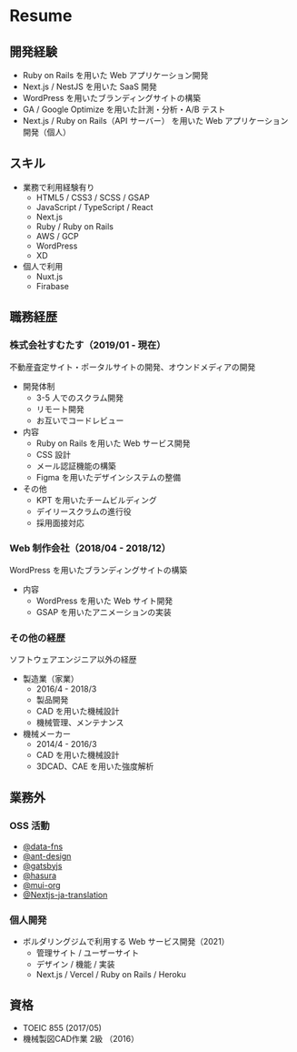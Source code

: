 # Resume

## 開発経験

- Ruby on Rails を用いた Web アプリケーション開発
- Next.js / NestJS を用いた SaaS 開発
- WordPress を用いたブランディングサイトの構築
- GA / Google Optimize を用いた計測・分析・A/B テスト
- Next.js / Ruby on Rails（API サーバー） を用いた Web アプリケーション開発（個人）

## スキル

- 業務で利用経験有り
  - HTML5 / CSS3 / SCSS / GSAP
  - JavaScript / TypeScript / React
  - Next.js
  - Ruby / Ruby on Rails
  - AWS / GCP
  - WordPress
  - XD
- 個人で利用
  - Nuxt.js
  - Firabase

## 職務経歴

### 株式会社すむたす（2019/01 - 現在）

不動産査定サイト・ポータルサイトの開発、オウンドメディアの開発

- 開発体制
  - 3-5 人でのスクラム開発
  - リモート開発
  - お互いでコードレビュー
- 内容
  - Ruby on Rails を用いた Web サービス開発
  - CSS 設計
  - メール認証機能の構築
  - Figma を用いたデザインシステムの整備
- その他
  - KPT を用いたチームビルディング
  - デイリースクラムの進行役
  - 採用面接対応

### Web 制作会社（2018/04 - 2018/12）

WordPress を用いたブランディングサイトの構築

- 内容
  - WordPress を用いた Web サイト開発
  - GSAP を用いたアニメーションの実装

### その他の経歴

ソフトウェアエンジニア以外の経歴

- 製造業（家業）
  - 2016/4 - 2018/3
  - 製品開発
  - CAD を用いた機械設計
  - 機械管理、メンテナンス
- 機械メーカー
  - 2014/4 - 2016/3
  - CAD を用いた機械設計
  - 3DCAD、CAE を用いた強度解析

## 業務外

### OSS 活動

- [@data-fns](https://github.com/date-fns/date-fns)
- [@ant-design](https://github.com/ant-design/ant-design)
- [@gatsbyjs](https://github.com/gatsbyjs/gatsby-ja)
- [@hasura](https://github.com/hasura/graphql-engine)
- [@mui-org](https://github.com/mui-org/material-ui)
- [@Nextjs-ja-translation](https://github.com/Nextjs-ja-translation/Nextjs-ja-translation-docs)

### 個人開発

- ボルダリングジムで利用する Web サービス開発（2021）
  - 管理サイト / ユーザーサイト
  - デザイン / 機能 / 実装
  - Next.js / Vercel / Ruby on Rails / Heroku

## 資格
- TOEIC 855 (2017/05)
- 機械製図CAD作業 2級 （2016）
